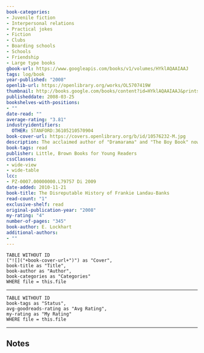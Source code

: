 ```yaml
---
book-categories:
- Juvenile fiction
- Interpersonal relations
- Practical jokes
- Fiction
- Clubs
- Boarding schools
- Schools
- Friendship
- Large type books
gbook-url: https://www.googleapis.com/books/v1/volumes/HYklAQAAIAAJ
tags: log/book
year-published: "2008"
openlib-url: https://openlibrary.org/works/OL5707419W
thumbnail: http://books.google.com/books/content?id=HYklAQAAIAAJ&printsec=frontcover&img=1&zoom=1&source=gbs_api
publisheddate: 2008-03-25
bookshelves-with-positions:
- ""
date-read: ""
average-rating: "3.81"
industryidentifiers:
  OTHER: STANFORD:36105210570904
book-cover-url: https://covers.openlibrary.org/b/id/10576232-M.jpg
description: The acclaimed author of "Dramarama" and "The Boy Book" now delivers a story about a girl who goes from being mildly geeky to a teenage knockout to--a criminal mastermind?
book-tags: read
publisher: Little, Brown Books for Young Readers
cssClasses:
- wide-view
- wide-table
lcc:
- PZ-0007.00000000.L79757 Di 2009
date-added: 2010-11-21
book-title: The Disreputable History of Frankie Landau-Banks
read-count: "1"
exclusive-shelf: read
original-publication-year: "2008"
my-rating: "4"
number-of-pages: "345"
book-author: E. Lockhart
additional-authors:
- ""
---
```


```dataview
TABLE WITHOUT ID
("![]("+book-cover-url+")") as "Cover",
book-title as "Title",
book-author as "Author",
book-categories as "Categories"
WHERE file = this.file
```
---
```dataview
TABLE WITHOUT ID
book-tags as "Status",
avg-goodreads-rating as "Avg Rating",
my-rating as "My Rating"
WHERE file = this.file
```
---
## Notes


